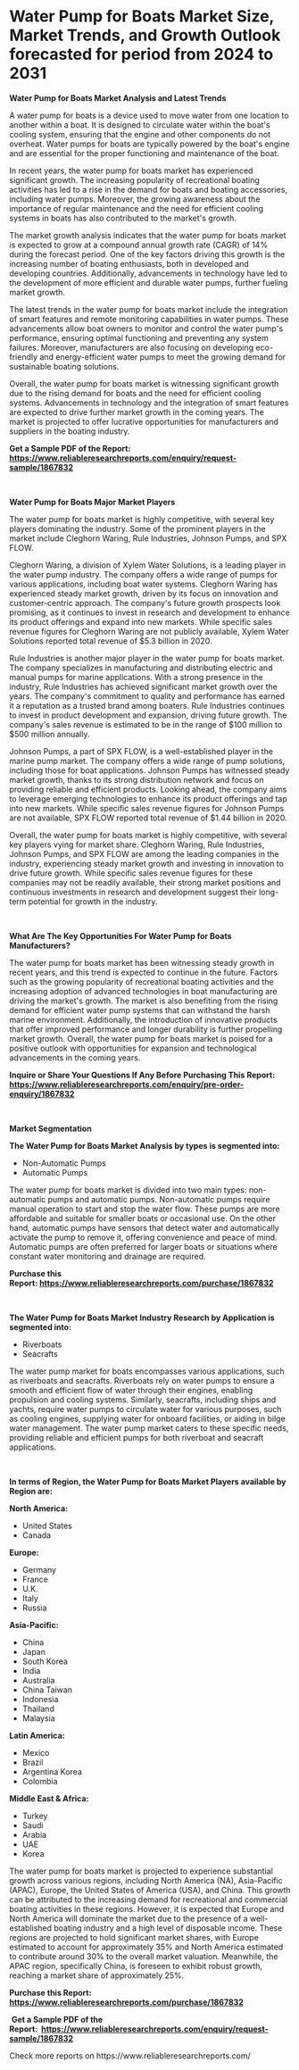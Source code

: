 <p><h1>Water Pump for Boats Market Size, Market Trends, and Growth Outlook forecasted for period from 2024 to 2031</h1></p><p><strong>Water Pump for Boats Market Analysis and Latest Trends</strong></p>
<p><p>A water pump for boats is a device used to move water from one location to another within a boat. It is designed to circulate water within the boat's cooling system, ensuring that the engine and other components do not overheat. Water pumps for boats are typically powered by the boat's engine and are essential for the proper functioning and maintenance of the boat.</p><p>In recent years, the water pump for boats market has experienced significant growth. The increasing popularity of recreational boating activities has led to a rise in the demand for boats and boating accessories, including water pumps. Moreover, the growing awareness about the importance of regular maintenance and the need for efficient cooling systems in boats has also contributed to the market's growth.</p><p>The market growth analysis indicates that the water pump for boats market is expected to grow at a compound annual growth rate (CAGR) of 14% during the forecast period. One of the key factors driving this growth is the increasing number of boating enthusiasts, both in developed and developing countries. Additionally, advancements in technology have led to the development of more efficient and durable water pumps, further fueling market growth.</p><p>The latest trends in the water pump for boats market include the integration of smart features and remote monitoring capabilities in water pumps. These advancements allow boat owners to monitor and control the water pump's performance, ensuring optimal functioning and preventing any system failures. Moreover, manufacturers are also focusing on developing eco-friendly and energy-efficient water pumps to meet the growing demand for sustainable boating solutions.</p><p>Overall, the water pump for boats market is witnessing significant growth due to the rising demand for boats and the need for efficient cooling systems. Advancements in technology and the integration of smart features are expected to drive further market growth in the coming years. The market is projected to offer lucrative opportunities for manufacturers and suppliers in the boating industry.</p></p>
<p><strong>Get a Sample PDF of the Report:&nbsp; <a href="https://www.reliableresearchreports.com/enquiry/request-sample/1867832">https://www.reliableresearchreports.com/enquiry/request-sample/1867832</a></strong></p>
<p>&nbsp;</p>
<p><strong>Water Pump for Boats Major Market Players</strong></p>
<p><p>The water pump for boats market is highly competitive, with several key players dominating the industry. Some of the prominent players in the market include Cleghorn Waring, Rule Industries, Johnson Pumps, and SPX FLOW.</p><p>Cleghorn Waring, a division of Xylem Water Solutions, is a leading player in the water pump industry. The company offers a wide range of pumps for various applications, including boat water systems. Cleghorn Waring has experienced steady market growth, driven by its focus on innovation and customer-centric approach. The company's future growth prospects look promising, as it continues to invest in research and development to enhance its product offerings and expand into new markets. While specific sales revenue figures for Cleghorn Waring are not publicly available, Xylem Water Solutions reported total revenue of $5.3 billion in 2020.</p><p>Rule Industries is another major player in the water pump for boats market. The company specializes in manufacturing and distributing electric and manual pumps for marine applications. With a strong presence in the industry, Rule Industries has achieved significant market growth over the years. The company's commitment to quality and performance has earned it a reputation as a trusted brand among boaters. Rule Industries continues to invest in product development and expansion, driving future growth. The company's sales revenue is estimated to be in the range of $100 million to $500 million annually.</p><p>Johnson Pumps, a part of SPX FLOW, is a well-established player in the marine pump market. The company offers a wide range of pump solutions, including those for boat applications. Johnson Pumps has witnessed steady market growth, thanks to its strong distribution network and focus on providing reliable and efficient products. Looking ahead, the company aims to leverage emerging technologies to enhance its product offerings and tap into new markets. While specific sales revenue figures for Johnson Pumps are not available, SPX FLOW reported total revenue of $1.44 billion in 2020.</p><p>Overall, the water pump for boats market is highly competitive, with several key players vying for market share. Cleghorn Waring, Rule Industries, Johnson Pumps, and SPX FLOW are among the leading companies in the industry, experiencing steady market growth and investing in innovation to drive future growth. While specific sales revenue figures for these companies may not be readily available, their strong market positions and continuous investments in research and development suggest their long-term potential for growth in the industry.</p></p>
<p>&nbsp;</p>
<p><strong>What Are The Key Opportunities For Water Pump for Boats Manufacturers?</strong></p>
<p><p>The water pump for boats market has been witnessing steady growth in recent years, and this trend is expected to continue in the future. Factors such as the growing popularity of recreational boating activities and the increasing adoption of advanced technologies in boat manufacturing are driving the market's growth. The market is also benefiting from the rising demand for efficient water pump systems that can withstand the harsh marine environment. Additionally, the introduction of innovative products that offer improved performance and longer durability is further propelling market growth. Overall, the water pump for boats market is poised for a positive outlook with opportunities for expansion and technological advancements in the coming years.</p></p>
<p><strong>Inquire or Share Your Questions If Any Before Purchasing This Report: <a href="https://www.reliableresearchreports.com/enquiry/pre-order-enquiry/1867832">https://www.reliableresearchreports.com/enquiry/pre-order-enquiry/1867832</a></strong></p>
<p>&nbsp;</p>
<p><strong>Market Segmentation</strong></p>
<p><strong>The Water Pump for Boats Market Analysis by types is segmented into:</strong></p>
<p><ul><li>Non-Automatic Pumps</li><li>Automatic Pumps</li></ul></p>
<p><p>The water pump for boats market is divided into two main types: non-automatic pumps and automatic pumps. Non-automatic pumps require manual operation to start and stop the water flow. These pumps are more affordable and suitable for smaller boats or occasional use. On the other hand, automatic pumps have sensors that detect water and automatically activate the pump to remove it, offering convenience and peace of mind. Automatic pumps are often preferred for larger boats or situations where constant water monitoring and drainage are required.</p></p>
<p><strong>Purchase this Report:&nbsp;<a href="https://www.reliableresearchreports.com/purchase/1867832">https://www.reliableresearchreports.com/purchase/1867832</a></strong></p>
<p>&nbsp;</p>
<p><strong>The Water Pump for Boats Market Industry Research by Application is segmented into:</strong></p>
<p><ul><li>Riverboats</li><li>Seacrafts</li></ul></p>
<p><p>The water pump market for boats encompasses various applications, such as riverboats and seacrafts. Riverboats rely on water pumps to ensure a smooth and efficient flow of water through their engines, enabling propulsion and cooling systems. Similarly, seacrafts, including ships and yachts, require water pumps to circulate water for various purposes, such as cooling engines, supplying water for onboard facilities, or aiding in bilge water management. The water pump market caters to these specific needs, providing reliable and efficient pumps for both riverboat and seacraft applications.</p></p>
<p>&nbsp;</p>
<p><strong>In terms of Region, the Water Pump for Boats Market Players available by Region are:</strong></p>
<p>
    <p> <strong> North America: </strong>
        <ul>
            <li>United States</li>
            <li>Canada</li>
        </ul>
        </p> 
    <p> <strong> Europe: </strong>
        <ul>
            <li>Germany</li>
            <li>France</li>
            <li>U.K.</li>
            <li>Italy</li>
            <li>Russia</li>
        </ul>
        </p> 
    <p> <strong> Asia-Pacific: </strong>
        <ul>
            <li>China</li>
            <li>Japan</li>
            <li>South Korea</li>
            <li>India</li>
            <li>Australia</li>
            <li>China Taiwan</li>
            <li>Indonesia</li>
            <li>Thailand</li>
            <li>Malaysia</li>
        </ul>
        </p> 
    <p> <strong> Latin America: </strong>
        <ul>
            <li>Mexico</li>
            <li>Brazil</li>
            <li>Argentina Korea</li>
            <li>Colombia</li>
        </ul>
        </p> 
    <p> <strong> Middle East & Africa: </strong>
        <ul>
            <li>Turkey</li>
            <li>Saudi</li>
            <li>Arabia</li>
            <li>UAE</li>
            <li>Korea</li>
        </ul>
    </p>
    </p>
<p><p>The water pump for boats market is projected to experience substantial growth across various regions, including North America (NA), Asia-Pacific (APAC), Europe, the United States of America (USA), and China. This growth can be attributed to the increasing demand for recreational and commercial boating activities in these regions. However, it is expected that Europe and North America will dominate the market due to the presence of a well-established boating industry and a high level of disposable income. These regions are projected to hold significant market shares, with Europe estimated to account for approximately 35% and North America estimated to contribute around 30% to the overall market valuation. Meanwhile, the APAC region, specifically China, is foreseen to exhibit robust growth, reaching a market share of approximately 25%.</p></p>
<p><strong>Purchase this Report: <a href="https://www.reliableresearchreports.com/purchase/1867832">https://www.reliableresearchreports.com/purchase/1867832</a></strong></p>
<p>&nbsp;<strong>Get a Sample PDF of the Report:&nbsp;&nbsp;<a href="https://www.reliableresearchreports.com/enquiry/request-sample/1867832">https://www.reliableresearchreports.com/enquiry/request-sample/1867832</a></strong></p>
<p><strong></strong></p>
<p>Check more reports on https://www.reliableresearchreports.com/</p>